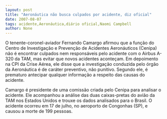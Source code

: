 ```yaml
---
layout: post
title: "Aeronáutica não busca culpados por acidente, diz oficial"
date: 2007-08-07
tags: acidente,Aeronáutica,diário oficial,Naomi Campbell
author: None
---
```

O tenente-coronel-aviador Fernando Camargo afirmou que a fun&ccedil;&atilde;o do Centro de Investiga&ccedil;&atilde;o e Preven&ccedil;&atilde;o de Acidentes Aeron&aacute;uticos (Cenipa) n&atilde;o &eacute; encontrar culpados nem respons&aacute;veis pelo acidente com o Airbus A-320 da TAM, mas evitar que novos acidentes aconte&ccedil;am. Em depoimento na CPI da Crise A&eacute;rea, ele disse que a investiga&ccedil;&atilde;o conduzida pelo &oacute;rg&atilde;o da Aeron&aacute;utica &eacute; de car&aacute;ter preventivo, n&atilde;o punitivo. Segundo ele, &eacute; prematuro antecipar qualquer informa&ccedil;&atilde;o a respeito das causas do acidente.

Camargo &eacute; presidente de uma comiss&atilde;o criada pelo Cenipa para analisar o acidente. Ele acompanhou a an&aacute;lise das duas caixas-pretas do avi&atilde;o da TAM nos Estados Unidos e trouxe os dados analisados para o Brasil. O acidente ocorreu em 17 de julho, no aeroporto de Congonhas (SP), e causou a morte de 199 pessoas.

 